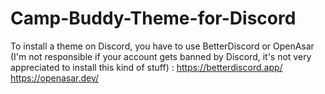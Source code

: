 # Camp-Buddy-Theme-for-Discord
To install a theme on Discord, you have to use BetterDiscord or OpenAsar (I'm not responsible if your account gets banned by Discord, it's not very appreciated to install this kind of stuff) :
https://betterdiscord.app/
https://openasar.dev/
